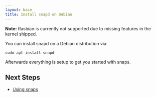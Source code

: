 ```yaml
---
layout: base
title: Install snapd on Debian
---
```


**Note:** Rasbian is currently not supported due to missing features in the kernel shipped.

You can install snapd on a Debian distribution via:

```
sudo apt install snapd
```

Afterwards everything is setup to get you started with snaps.

## Next Steps

 * [Using snaps](usage)
